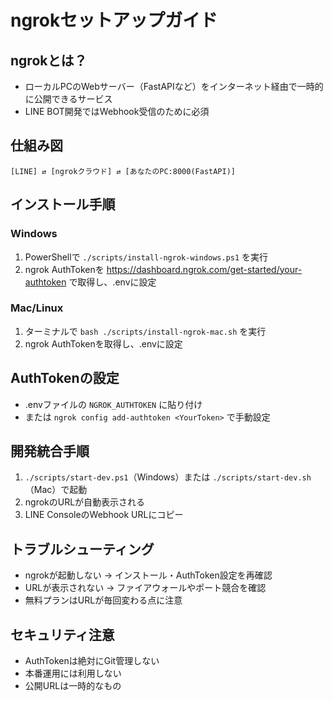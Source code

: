 # ngrokセットアップガイド

## ngrokとは？
- ローカルPCのWebサーバー（FastAPIなど）をインターネット経由で一時的に公開できるサービス
- LINE BOT開発ではWebhook受信のために必須

## 仕組み図
```
[LINE] ⇄ [ngrokクラウド] ⇄ [あなたのPC:8000(FastAPI)]
```

## インストール手順
### Windows
1. PowerShellで `./scripts/install-ngrok-windows.ps1` を実行
2. ngrok AuthTokenを https://dashboard.ngrok.com/get-started/your-authtoken で取得し、.envに設定

### Mac/Linux
1. ターミナルで `bash ./scripts/install-ngrok-mac.sh` を実行
2. ngrok AuthTokenを取得し、.envに設定

## AuthTokenの設定
- .envファイルの `NGROK_AUTHTOKEN` に貼り付け
- または `ngrok config add-authtoken <YourToken>` で手動設定

## 開発統合手順
1. `./scripts/start-dev.ps1`（Windows）または `./scripts/start-dev.sh`（Mac）で起動
2. ngrokのURLが自動表示される
3. LINE ConsoleのWebhook URLにコピー

## トラブルシューティング
- ngrokが起動しない → インストール・AuthToken設定を再確認
- URLが表示されない → ファイアウォールやポート競合を確認
- 無料プランはURLが毎回変わる点に注意

## セキュリティ注意
- AuthTokenは絶対にGit管理しない
- 本番運用には利用しない
- 公開URLは一時的なもの 